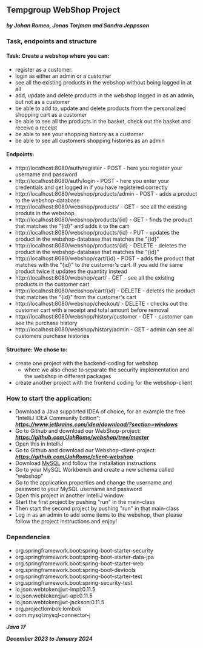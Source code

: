 ## Tempgroup WebShop Project
##### by Johan Romeo, Jonas Torjman and Sandra Jeppsson

### Task, endpoints and structure
#### Task: Create a webshop where you can:
- register as a customer.
- login as either an admin or a customer
- see all the existing products in the webshop without being logged in at all
- add, update and delete products in the webshop logged in as an admin, but not as a customer
- be able to add to, update and delete products from the personalized shopping cart as a customer
- be able to see all the products in the basket, check out the basket and receive a receipt
- be able to see your shopping history as a customer
- be able to see all customers shopping histories as an admin

#### Endpoints:

- http://localhost:8080/auth/register - POST - here you register your username and password
- http://localhost:8080/auth/login - POST - here you enter your credentials and get logged in if you have registered correctly
- http://localhost:8080/webshop/products/admin - POST - adds a product to the webshop-database
- http://localhost:8080/webshop/products/ - GET - see all the existing produts in the webshop
- http://localhost:8080/webshop/products/{id} - GET - finds the product that matches the "{id}" and adds it to the cart
- http://localhost:8080/webshop/products/{id} - PUT - updates the product in the webshop-database that matches the "{id}"
- http://localhost:8080/webshop/products/{id} - DELETE - deletes the product in the webshop-database that matches the "{id}"
- http://localhost:8080/webshop/cart/{id} - POST - adds the product that matches with the "{id}" to the customer's cart. If you add the same product twice it updates the quantity instead
- http://localhost:8080/webshop/cart/ - GET - see all the existing products in the customer cart
- http://localhost:8080/webshop/cart/{id} - DELETE - deletes the product that matches the "{id}" from the customer's cart
- http://localhost:8080/webshop/checkout/ - DELETE - checks out the customer cart with a receipt and total amount before removal
- http://localhost:8080/webshop/history/customer - GET - customer can see the purchase history
- http://localhost:8080/webshop/history/admin - GET - admin can see all customers purchase histories

#### Structure: We chose to:
- create one project with the backend-coding for webshop
    - where we also chose to separate the security implementation and the webshop in different packages
- create another project with the frontend coding for the webshop-client


### How to start the application:
- Download a Java supported IDEA of choice, for an example the free "IntelliJ IDEA Community Edition":
  ***https://www.jetbrains.com/idea/download/?section=windows***
- Go to Github and download our WebShop-project:
  ***https://github.com/JohRome/webshop/tree/master***
- Open this in IntelliJ
- Go to Github and download our Webshop-client-project:
  ***https://github.com/JohRome/client-webshop***
- Download [MySQL](https://dev.mysql.com/downloads/installer/) and follow the installation instructions
- Go to your MySQL Workbench and create a new schema called "webshop"
- Go to the application.properties and change the username and password to your MySQL username and password
- Open this project in another IntelliJ window.
- Start the first project by pushing "run" in the main-class
- Then start the second project by pushing "run" in that main-class
- Log in as an admin to add some items to the webshop, then please follow the project instructions and enjoy!

### Dependencies
- org.springframework.boot:spring-boot-starter-security
- org.springframework.boot:spring-boot-starter-data-jpa
- org.springframework.boot:spring-boot-starter-web
- org.springframework.boot:spring-boot-devtools
- org.springframework.boot:spring-boot-starter-test
- org.springframework.boot:spring-security-test
- io.json.webtoken:jjwt-impl:0.11.5
- io.json.webtoken:jjwt-api:0.11.5
- io.json.webtoken:jjwt-jackson:0.11.5
- org.projectlombok:lombok
- com.mysql:mysql-connector-j

***Java 17***

***December 2023 to January 2024***